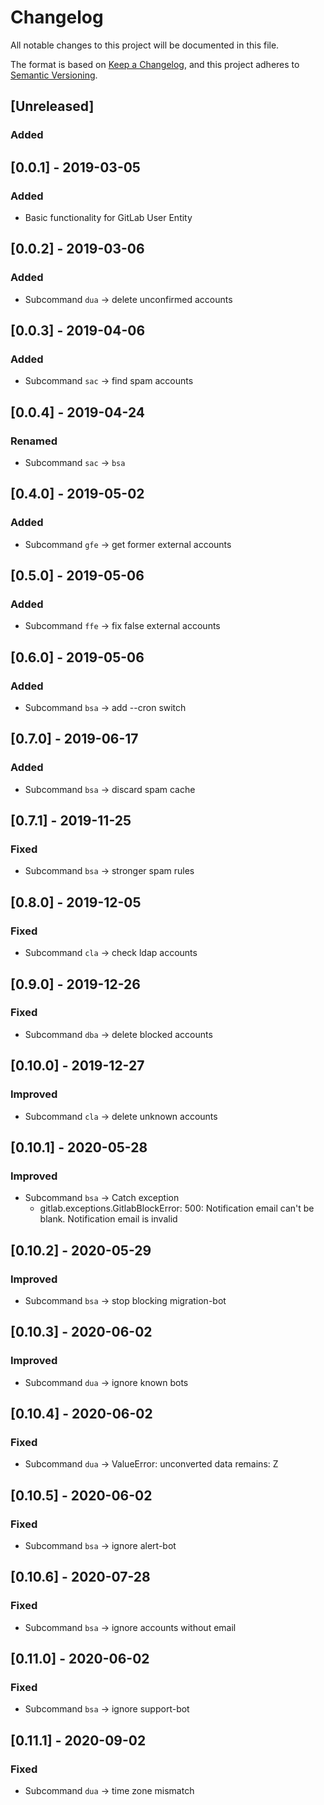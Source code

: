# Changelog
All notable changes to this project will be documented in this file.

The format is based on [Keep a Changelog](https://keepachangelog.com/en/1.0.0/),
and this project adheres to [Semantic Versioning](https://semver.org/spec/v2.0.0.html).

## [Unreleased]
### Added

## [0.0.1] - 2019-03-05
### Added
- Basic functionality for GitLab User Entity

## [0.0.2] - 2019-03-06
### Added
- Subcommand `dua` -> delete unconfirmed accounts

## [0.0.3] - 2019-04-06
### Added
- Subcommand `sac` -> find spam accounts

## [0.0.4] - 2019-04-24
### Renamed
- Subcommand `sac` -> `bsa`

## [0.4.0] - 2019-05-02
### Added
- Subcommand `gfe` -> get former external accounts

## [0.5.0] - 2019-05-06
### Added
- Subcommand `ffe` -> fix false external accounts

## [0.6.0] - 2019-05-06
### Added
- Subcommand `bsa` -> add --cron switch

## [0.7.0] - 2019-06-17
### Added
- Subcommand `bsa` -> discard spam cache

## [0.7.1] - 2019-11-25
### Fixed
- Subcommand `bsa` -> stronger spam rules

## [0.8.0] - 2019-12-05
### Fixed
- Subcommand `cla` -> check ldap accounts

## [0.9.0] - 2019-12-26
### Fixed
- Subcommand `dba` -> delete blocked accounts

## [0.10.0] - 2019-12-27
### Improved
- Subcommand `cla` -> delete unknown accounts

## [0.10.1] - 2020-05-28
### Improved
- Subcommand `bsa` -> Catch exception
  - gitlab.exceptions.GitlabBlockError: 500: Notification email can't be blank. Notification email is invalid
  
## [0.10.2] - 2020-05-29
### Improved
- Subcommand `bsa` -> stop blocking migration-bot

## [0.10.3] - 2020-06-02
### Improved
- Subcommand `dua` -> ignore known bots

## [0.10.4] - 2020-06-02
### Fixed
- Subcommand `dua` -> ValueError: unconverted data remains: Z

## [0.10.5] - 2020-06-02
### Fixed
- Subcommand `bsa` -> ignore alert-bot

## [0.10.6] - 2020-07-28
### Fixed
- Subcommand `bsa` -> ignore accounts without email

## [0.11.0] - 2020-06-02
### Fixed
- Subcommand `bsa` -> ignore support-bot

## [0.11.1] - 2020-09-02
### Fixed
- Subcommand `dua` -> time zone mismatch
